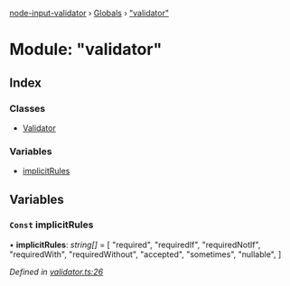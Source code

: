 [node-input-validator](../README.md) › [Globals](../globals.md) › ["validator"](_validator_.md)

# Module: "validator"

## Index

### Classes

* [Validator](../classes/_validator_.validator.md)

### Variables

* [implicitRules](_validator_.md#const-implicitrules)

## Variables

### `Const` implicitRules

• **implicitRules**: *string[]* = [
  "required",
  "requiredIf",
  "requiredNotIf",
  "requiredWith",
  "requiredWithout",
  "accepted",
  "sometimes",
  "nullable",
]

*Defined in [validator.ts:26](https://github.com/bitnbytesio/node-input-validator/blob/f6990fa/src/validator.ts#L26)*
